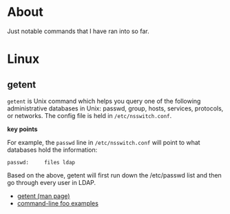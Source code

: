 # About

Just notable commands that I have ran into so far.

# Linux

## getent

`getent` is Unix command which helps you query one of the following administrative databases in Unix: passwd, group, hosts, services, protocols, or networks. The config file is held in `/etc/nsswitch.conf`. 

**key points**

For example, the `passwd` line in `/etc/nsswitch.conf` will point to what databases hold the information:

```
passwd:     files ldap
```

Based on the above, getent will first run down the /etc/passwd list and then go through every user in LDAP.

* [getent (man page)](http://man7.org/linux/man-pages/man1/getent.1.html)
* [command-line foo examples](http://www.commandlinefu.com/commands/using/getent)
